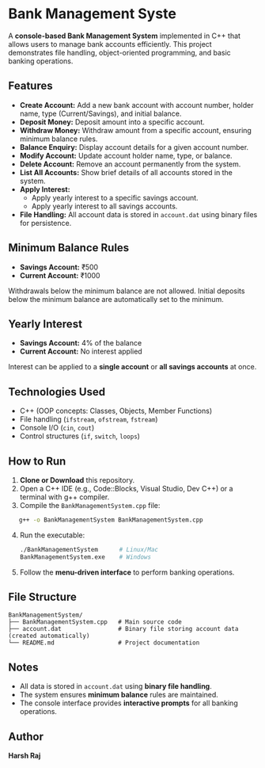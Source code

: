 # Bank Management Syste

A **console-based Bank Management System** implemented in C++ that allows users to manage bank accounts efficiently. This project demonstrates file handling, object-oriented programming, and basic banking operations.

## Features

- **Create Account:** Add a new bank account with account number, holder name, type (Current/Savings), and initial balance.
- **Deposit Money:** Deposit amount into a specific account.
- **Withdraw Money:** Withdraw amount from a specific account, ensuring minimum balance rules.
- **Balance Enquiry:** Display account details for a given account number.
- **Modify Account:** Update account holder name, type, or balance.
- **Delete Account:** Remove an account permanently from the system.
- **List All Accounts:** Show brief details of all accounts stored in the system.
- **Apply Interest:**  
  - Apply yearly interest to a specific savings account.  
  - Apply yearly interest to all savings accounts.
- **File Handling:** All account data is stored in `account.dat` using binary files for persistence.

## Minimum Balance Rules

- **Savings Account:** ₹500  
- **Current Account:** ₹1000  

Withdrawals below the minimum balance are not allowed. Initial deposits below the minimum balance are automatically set to the minimum.

## Yearly Interest

- **Savings Account:** 4% of the balance  
- **Current Account:** No interest applied  

Interest can be applied to a **single account** or **all savings accounts** at once.

## Technologies Used

- C++ (OOP concepts: Classes, Objects, Member Functions)  
- File handling (`ifstream`, `ofstream`, `fstream`)  
- Console I/O (`cin`, `cout`)  
- Control structures (`if`, `switch`, `loops`)  

## How to Run

1. **Clone or Download** this repository.
2. Open a C++ IDE (e.g., Code::Blocks, Visual Studio, Dev C++) or a terminal with g++ compiler.
3. Compile the `BankManagementSystem.cpp` file:

```bash
   g++ -o BankManagementSystem BankManagementSystem.cpp
````

4. Run the executable:

   ```bash
   ./BankManagementSystem      # Linux/Mac
   BankManagementSystem.exe    # Windows
   ```

5. Follow the **menu-driven interface** to perform banking operations.

## File Structure

```
BankManagementSystem/
├── BankManagementSystem.cpp   # Main source code
├── account.dat                # Binary file storing account data (created automatically)
└── README.md                  # Project documentation
```

## Notes

* All data is stored in `account.dat` using **binary file handling**.
* The system ensures **minimum balance** rules are maintained.
* The console interface provides **interactive prompts** for all banking operations.

## Author

**Harsh Raj**
